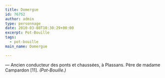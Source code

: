 ```yaml
---
title: Domergue
id: 76752
author: admin
type: personnage
date: 2010-03-08T10:30:29+00:00
excerpt: Pot-Bouille
tags:
  - pot-bouille
main_name: Domergue

---
```

— Ancien conducteur des ponts et chaussées, à Plassans. Père de madame Campardon [11]. _(Pot-Bouille.)_